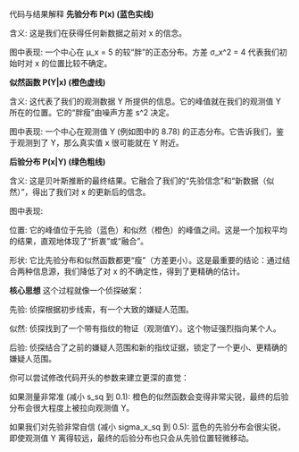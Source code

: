 代码与结果解释
**先验分布 P(x) (蓝色实线)**

含义: 这是我们在获得任何新数据之前对 x 的信念。

图中表现: 一个中心在 μ_x = 5 的较“胖”的正态分布。方差 σ_x^2 = 4 代表我们初始时对 x 的位置比较不确定。

**似然函数 P(Y|x) (橙色虚线)**

含义: 这代表了我们的观测数据 Y 所提供的信息。它的峰值就在我们的观测值 Y 所在的位置。它的“胖瘦”由噪声方差 s^2 决定。

图中表现: 一个中心在观测值 Y (例如图中的 8.78) 的正态分布。它告诉我们，鉴于观测到了 Y，那么真实值 x 很可能就在 Y 附近。

**后验分布 P(x|Y) (绿色粗线)**

含义: 这是贝叶斯推断的最终结果。它融合了我们的“先验信念”和“新数据（似然）”，得出了我们对 x 的更新后的信念。

图中表现:

位置: 它的峰值位于先验（蓝色）和似然（橙色）的峰值之间。这是一个加权平均的结果，直观地体现了“折衷”或“融合”。

形状: 它比先验分布和似然函数都更“瘦”（方差更小）。这是最重要的结论：通过结合两种信息源，我们降低了对 x 的不确定性，得到了更精确的估计。

**核心思想**
这个过程就像一个侦探破案：

先验: 侦探根据初步线索，有一个大致的嫌疑人范围。

似然: 侦探找到了一个带有指纹的物证（观测值Y）。这个物证强烈指向某个人。

后验: 侦探结合了之前的嫌疑人范围和新的指纹证据，锁定了一个更小、更精确的嫌疑人范围。

你可以尝试修改代码开头的参数来建立更深的直觉：

如果测量非常准 (减小 s_sq 到 0.1): 橙色的似然函数会变得非常尖锐，最终的后验分布会很大程度上被拉向观测值 Y。

如果我们对先验非常自信 (减小 sigma_x_sq 到 0.5): 蓝色的先验分布会很尖锐，即使观测值 Y 离得较远，最终的后验分布也只会从先验位置轻微移动。
